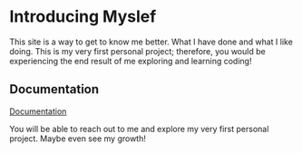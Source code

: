 # Introducing Myslef 

This site is a way to get to know me better. What I have done and what I like doing. This is my very first personal project; therefore, you would be experiencing the end result of me exploring and learning coding! 


## Documentation

[Documentation](https://linktodocumentation)

You will be able to reach out to me and explore my very first personal project. Maybe even see my growth!
